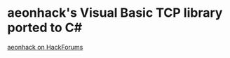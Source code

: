 # aeonhack's Visual Basic TCP library ported to C#

[aeonhack on HackForums](https://hackforums.net/member.php?action=profile&uid=101640)